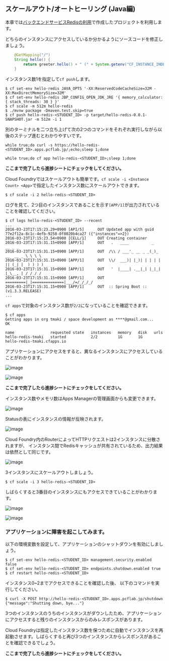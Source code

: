 ## スケールアウト/オートヒーリング (Java編)

本章では[バックエンドサービスRedisの利用](backend-service-redis_java.md)で作成したプロジェクトを利用します。

どちらのインスタンスにアクセスしているか分かるようにソースコードを修正しましょう。

``` java
    @GetMapping("/")
    String hello() {
        return greeter.hello() + " (" + System.getenv("CF_INSTANCE_INDEX") + ")"; // この行を変更
    }
```

インスタンス数1を指定して`cf push`します。

``` console
$ cf set-env hello-redis JAVA_OPTS '-XX:ReservedCodeCacheSize=32M -XX:MaxDirectMemorySize=32M'
$ cf set-env hello-redis JBP_CONFIG_OPEN_JDK_JRE '{ memory_calculator: { stack_threads: 30 } }'
$ cf scale -m 512m hello-redis
$ ./mvnw package -Dmaven.test.skip=true
$ cf push hello-redis-<STUDENT_ID> -p target/hello-redis-0.0.1-SNAPSHOT.jar -m 512m -i 1
```

別のターミナルを二つ立ち上げて次の2つのコマンドをそれぞれ実行しながら以後のステップ進むとわかりやすいです。

```
while true;do curl -s https://hello-redis-<STUDENT_ID>.apps.pcflab.jp/;echo;sleep 1;done
```

```
while true;do cf app hello-redis-<STUDENT_ID>;sleep 1;done
```

**ここまで完了したら進捗シートにチェックをしてください。**

Cloud Foundryではスケールアウトも簡単です。`cf scale -i <Instance Count> <App>`で指定したインスタンス数にスケールアウトできます。

``` console
$ cf scale -i 2 hello-redis-<STUDENT_ID>
```

ログを見て、2つ目のインスタンスであることを示す`[APP/1]`が出力されていることを確認してください。

``` console
$ cf logs hello-redis-<STUDENT_ID> --recent
...
2016-03-23T17:15:23.29+0900 [API/5]      OUT Updated app with guid 77e2f12a-8c1c-4efb-9258-0f8020b4ca27 ({"instances"=>2})
2016-03-23T17:15:23.54+0900 [CELL/1]     OUT Creating container
2016-03-23T17:15:31.15+0900 [APP/1]      OUT   .   ____          _            __ _ _
2016-03-23T17:15:31.15+0900 [APP/1]      OUT  /\\ / ___'_ __ _ _(_)_ __  __ _ \ \ \ \
2016-03-23T17:15:31.15+0900 [APP/1]      OUT  \\/  ___)| |_)| | | | | || (_| |  ) ) ) )
2016-03-23T17:15:31.15+0900 [APP/1]      OUT   '  |____| .__|_| |_|_| |_\__, | / / / /
2016-03-23T17:15:31.15+0900 [APP/1]      OUT  =========|_|==============|___/=/_/_/_/
2016-03-23T17:15:31.15+0900 [APP/1]      OUT  :: Spring Boot ::        (v1.3.3.RELEASE)
...
```

`cf apps`で対象のインスタンス数が`2/2`になっていることを確認できます。

``` console
$ cf apps
Getting apps in org tmaki / space development as ****@gmail.com...
OK

name                requested state   instances   memory   disk   urls   
hello-redis-tmaki   started           2/2         1G       1G     hello-redis-tmaki.cfapps.io
```

アプリケーションにアクセスをすると、異なるインスタンスにアクセスしていることがわかります。

![image](https://qiita-image-store.s3.amazonaws.com/0/1852/6db798b2-9534-1d80-4a1b-d22ef7f02f58.png)

![image](https://qiita-image-store.s3.amazonaws.com/0/1852/7a848882-f164-d0b0-6f0e-1f242b848499.png)

**ここまで完了したら進捗シートにチェックをしてください。**

インスタンス数やメモリ数はApps Managerの管理画面からも変更できます。

![image](https://qiita-image-store.s3.amazonaws.com/0/1852/fae8e9f5-10d9-9533-bcd7-620f6e912546.png)

Statusの表にインスタンスの情報が反映されます。

![image](https://qiita-image-store.s3.amazonaws.com/0/1852/f705c419-76fc-6231-9f7f-355f951220c2.png)

Cloud Foundry内のRouterによってHTTPリクエストは2インスタンスに分散されますが、
インスタンス間でRedisキャッシュが共有されているため、出力結果は依然として同じです。

![image](https://qiita-image-store.s3.amazonaws.com/0/1852/5f9e014c-e422-6882-ba82-3a66f4c4462b.png)

3インスタンスにスケールアウトしましょう。

``` console
$ cf scale -i 3 hello-redis-<STUDENT_ID>
```

しばらくすると3番目のインスタンスにもアクセスできていることがわかります。

![image](https://qiita-image-store.s3.amazonaws.com/0/1852/ba4cd5ca-157c-7feb-a58f-c0b1117eae85.png)

![image](https://qiita-image-store.s3.amazonaws.com/0/1852/448d0cd6-bbf0-cef9-b52a-b4dc11b5c982.png)

### アプリケーションに障害を起こしてみます。

以下の環境変数を設定して、アプリケーションのシャットダウンを有効にしましょう。

``` console
$ cf set-env hello-redis-<STUDENT_ID> management.security.enabled false
$ cf set-env hello-redis-<STUDENT_ID> endpoints.shutdown.enabled true
$ cf restart hello-redis-<STUDENT_ID>
```

インスタンス0~2までアクセスできることを確認した後、
以下のコマンドを実行してください。

```
$ curl -X POST http://hello-redis-<STUDENT_ID>.apps.pcflab.jp/shutdown
{"message":"Shutting down, bye..."}
```

3つのインスタンスのうちのインスタンスがダウンしたため、アプリケーションにアクセスすると残りのインスタンスからのみレスポンスがあります。

Cloud Foundryは指定したインスタンス数を保つために自動でインスタンスを再起動させます。しばらくすると再び3つのインスタンスからレスポンスがあることを確認できるでしょう。

**ここまで完了したら進捗シートにチェックをしてください。**
